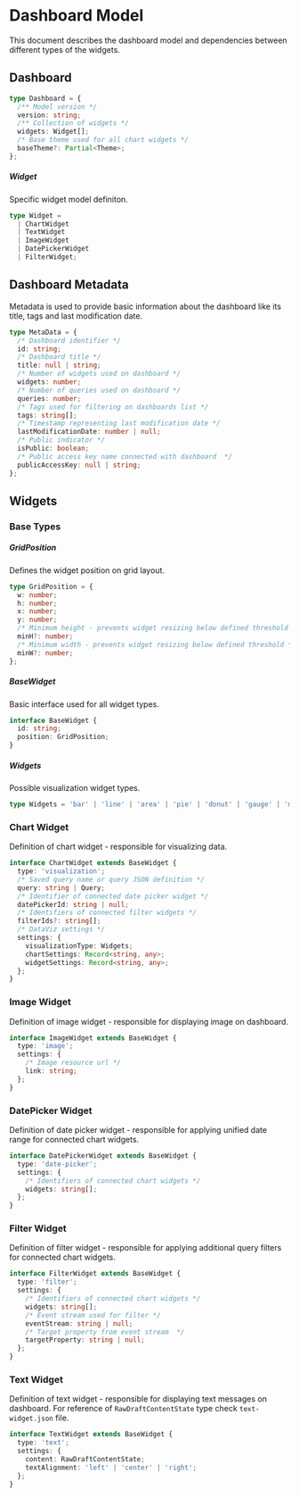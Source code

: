 # Dashboard Model

This document describes the dashboard model and dependencies between different types of the widgets.

## Dashboard

```typescript
type Dashboard = {
  /** Model version */
  version: string;
  /** Collection of widgets */
  widgets: Widget[];
  /* Base theme used for all chart widgets */
  baseTheme?: Partial<Theme>;
};
```

##### Widget

Specific widget model definiton.

```typescript
type Widget =
  | ChartWidget
  | TextWidget
  | ImageWidget
  | DatePickerWidget
  | FilterWidget;
```

## Dashboard Metadata

Metadata is used to provide basic information about the dashboard like its title, tags and last modification date.

```typescript
type MetaData = {
  /* Dashboard identifier */
  id: string;
  /* Dashboard title */
  title: null | string;
  /* Number of widgets used on dashboard */
  widgets: number;
  /* Number of queries used on dashboard */
  queries: number;
  /* Tags used for filtering on dashboards list */
  tags: string[];
  /* Timestamp representing last modification date */
  lastModificationDate: number | null;
  /* Public indicator */
  isPublic: boolean;
  /* Public access key name connected with dashboard  */
  publicAccessKey: null | string;
};
```

## Widgets

### Base Types

##### GridPosition

Defines the widget position on grid layout.

```typescript
type GridPosition = {
  w: number;
  h: number;
  x: number;
  y: number;
  /* Minimum height - prevents widget resizing below defined threshold */
  minH?: number;
  /* Minimum width - prevents widget resizing below defined threshold */
  minW?: number;
};
```

##### BaseWidget

Basic interface used for all widget types.

```typescript
interface BaseWidget {
  id: string;
  position: GridPosition;
}
```

##### Widgets

Possible visualization widget types.

```typescript
type Widgets = 'bar' | 'line' | 'area' | 'pie' | 'donut' | 'gauge' | 'metric' | 'funnel' | 'choropleth' | 'bubble' | 'heatmap' | 'table';
```

### Chart Widget

Definition of chart widget - responsible for visualizing data.

```typescript
interface ChartWidget extends BaseWidget {
  type: 'visualization';
  /* Saved query name or query JSON definition */
  query: string | Query;
  /* Identifier of connected date picker widget */
  datePickerId: string | null;
  /* Identifiers of connected filter widgets */
  filterIds?: string[];
  /* DataViz settings */
  settings: {
    visualizationType: Widgets;
    chartSettings: Record<string, any>;
    widgetSettings: Record<string, any>;
  };
}
```

### Image Widget

Definition of image widget - responsible for displaying image on dashboard.

```typescript
interface ImageWidget extends BaseWidget {
  type: 'image';
  settings: {
    /* Image resource url */
    link: string;
  };
}
```

### DatePicker Widget

Definition of date picker widget - responsible for applying unified date range for connected chart widgets.

```typescript
interface DatePickerWidget extends BaseWidget {
  type: 'date-picker';
  settings: {
    /* Identifiers of connected chart widgets */
    widgets: string[];
  };
}
```

### Filter Widget

Definition of filter widget - responsible for applying additional query filters for connected chart widgets.

```typescript
interface FilterWidget extends BaseWidget {
  type: 'filter';
  settings: {
    /* Identifiers of connected chart widgets */
    widgets: string[];
    /* Event stream used for filter */
    eventStream: string | null;
    /* Target property from event stream  */
    targetProperty: string | null;
  };
}
```

### Text Widget

Definition of text widget - responsible for displaying text messages on dashboard. For reference of `RawDraftContentState` type check `text-widget.json` file.

```typescript
interface TextWidget extends BaseWidget {
  type: 'text';
  settings: {
    content: RawDraftContentState;
    textAlignment: 'left' | 'center' | 'right';
  };
}
```
